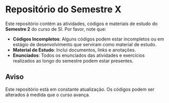 # Repositório do Semestre X

Este repositório contém as atividades, códigos e materiais de estudo do **Semestre 2** do curso de SI. Por favor, note que:

- **Códigos Incompletos**: Alguns códigos podem estar incompletos ou em estágio de desenvolvimento que serviram como material de estudo.
- **Material de Estudo**: Inclui documentos, links e anotações.
- **Enunciados**: Todos os enunciados das atividades e exercícios realizados ao longo do semestre podem estar presentes.

## Aviso

Este repositório está em constante atualização. Os códigos podem ser alterados à medida que o curso avança.
